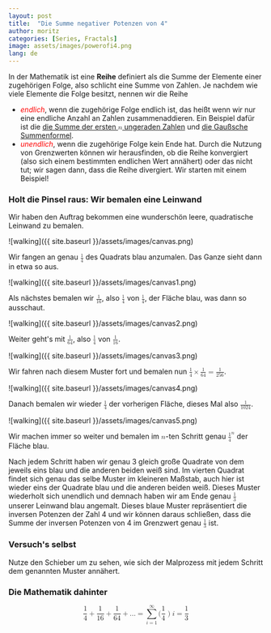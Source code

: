 ```yaml
---
layout: post
title:  "Die Summe negativer Potenzen von 4"
author: moritz
categories: [Series, Fractals]
image: assets/images/powerofi4.png
lang: de
---
```

In der Mathematik ist eine **Reihe** definiert als die Summe der Elemente einer zugehörigen Folge, also schlicht eine Summe von Zahlen.
Je nachdem wie viele Elemente die Folge besitzt, nennen wir die Reihe
- <span style="color: red;">*endlich*</span>, wenn die zugehörige Folge endlich ist, das heißt wenn wir nur eine endliche Anzahl an Zahlen zusammenaddieren. Ein Beispiel dafür ist die [die Summe der ersten <math display="inline"><mi>n</mi></math> ungeraden Zahlen](https://visualproofs.github.io/series/algebra/2023/05/25/de_n-odd-numbers.html) und [die Gaußsche Summenformel](https://visualproofs.github.io/series/2023/05/25/de_gauss.html).
- <span style="color: red;">*unendlich*</span>, wenn die zugehörige Folge kein Ende hat. Durch die Nutzung von Grenzwerten können wir herausfinden, ob die Reihe konvergiert (also sich einem bestimmten endlichen Wert annähert) oder das nicht tut; wir sagen dann, dass die Reihe divergiert.
Wir starten mit einem Beispiel!

### Holt die Pinsel raus: Wir bemalen eine Leinwand
Wir haben den Auftrag bekommen eine wunderschön leere, quadratische Leinwand zu bemalen.

![walking]({{ site.baseurl }}/assets/images/canvas.png)

Wir fangen an genau <math display="inline"><mfrac><mn>1</mn><mn>4</mn></mfrac></math> des Quadrats blau anzumalen. Das Ganze sieht dann in etwa so aus.

![walking]({{ site.baseurl }}/assets/images/canvas1.png)

Als nächstes bemalen wir <math display="inline"><mfrac><mn>1</mn><mn>16</mn></mfrac></math>, also <math display="inline"><mfrac><mn>1</mn><mn>4</mn></mfrac></math> von <math display="inline"><mfrac><mn>1</mn><mn>4</mn></mfrac></math>, der Fläche blau, was dann so ausschaut.

![walking]({{ site.baseurl }}/assets/images/canvas2.png)

Weiter geht's mit <math display="inline"><mfrac><mn>1</mn><mn>64</mn></mfrac></math>, also <math display="inline"><mfrac><mn>1</mn><mn>4</mn></mfrac></math> von <math display="inline"><mfrac><mn>1</mn><mn>16</mn></mfrac></math>.

![walking]({{ site.baseurl }}/assets/images/canvas3.png)

Wir fahren nach diesem Muster fort und bemalen nun <math display="inline"><mfrac><mn>1</mn><mn>4</mn></mfrac><mo>&times;</mo><mfrac><mn>1</mn><mn>64</mn></mfrac><mo>=</mo><mfrac><mn>1</mn><mn>256</mn></mfrac></math>.

![walking]({{ site.baseurl }}/assets/images/canvas4.png)

Danach bemalen wir wieder <math display="inline"><mfrac><mn>1</mn><mn>4</mn></mfrac></math> der vorherigen Fläche, dieses Mal also <math display="inline"><mfrac><mn>1</mn><mn>1024</mn></mfrac></math>.

![walking]({{ site.baseurl }}/assets/images/canvas5.png)

Wir machen immer so weiter und bemalen im <math display="inline"><mi>n</mi></math>-ten Schritt genau <math display="inline"><msup><mrow><mfrac><mn>1</mn><mn>4</mn></mfrac></mrow><mi>n</mi></msup></math> der Fläche blau.

Nach jedem Schritt haben wir genau 3 gleich große Quadrate von dem jeweils eins blau und die anderen beiden weiß sind. Im vierten Quadrat findet sich genau das selbe Muster im kleineren Maßstab, auch hier ist wieder eins der Quadrate blau und die anderen beiden weiß. Dieses Muster wiederholt sich unendlich und demnach haben wir am Ende genau <math display="inline"><mfrac><mn>1</mn><mn>3</mn></mfrac></math> unserer Leinwand blau angemalt.
Dieses blaue Muster repräsentiert die inversen Potenzen der Zahl 4 und wir können daraus schließen, dass die Summe der inversen Potenzen von 4 im Grenzwert genau <math display="inline"><mfrac><mn>1</mn><mn>3</mn></mfrac></math> ist.



### Versuch's selbst
Nutze den Schieber um zu sehen, wie sich der Malprozess mit jedem Schritt dem genannten Muster annähert.

<div id="observablehq-6c0f974d">
  <div class="observablehq-viewof-levels"></div>
  <div class="observablehq-dom"></div>
</div>
<script type="module">
  import {Runtime, Inspector} from "https://cdn.jsdelivr.net/npm/@observablehq/runtime@4/dist/runtime.js";
  import define from "https://api.observablehq.com/@864af2bf64442aa6/inverse-power-of-4.js?v=3";
  (new Runtime).module(define, name => {
    if (name === "viewof levels") return Inspector.into("#observablehq-6c0f974d .observablehq-viewof-levels")();
    if (name === "dom") return Inspector.into("#observablehq-6c0f974d .observablehq-dom")();
  });
</script>

### Die Mathematik dahinter

<math display="block">
  <mrow>
    <mfrac>
      <mn>1</mn>
      <mn>4</mn>
    </mfrac>
    <mo>+</mo>
    <mfrac>
      <mn>1</mn>
      <mn>16</mn>
    </mfrac>
    <mo>+</mo>
    <mfrac>
      <mn>1</mn>
      <mn>64</mn>
    </mfrac>
    <mo>+</mo>
    <mi>.</mi>
    <mi>.</mi>
    <mi>.</mi>
    <mo>=</mo>
    <mrow>
      <munderover>
        <mo movablelimits="false">∑</mo>
        <mrow>
          <mi>i</mi>
          <mo>=</mo>
          <mn>1</mn>
        </mrow>
        <mi>∞</mi>
      </munderover>
    </mrow>
    <mo stretchy="false" form="prefix">(</mo>
    <mfrac>
      <mn>1</mn>
      <mn>4</mn>
    </mfrac>
    <mo stretchy="false" form="prefix">)</mo>
    <msup>
      <mi>i</mi>
    </msup>
    <mo>=</mo>
    <mfrac>
      <mn>1</mn>
      <mn>3</mn>
    </mfrac>
  </mrow>
</math>